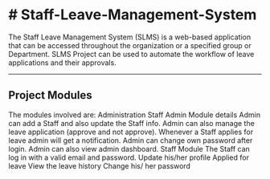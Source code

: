 <h1># Staff-Leave-Management-System</h1>

<p>The Staff Leave Management System (SLMS) is a web-based application that can be accessed throughout the organization or a specified group or Department. SLMS Project can be used to automate the workflow of leave applications and their approvals.</p>

<hr>

<h2>Project Modules</h2>

<p>The modules involved are:                       
Administration
Staff
Admin Module details
Admin can add a Staff and also update the Staff info.
Admin can also manage the leave application (approve and not approve).
Whenever a Staff applies for leave admin will get a notification.
Admin can change own password after login.
Admin can also view admin dashboard.
Staff Module
The Staff can log in with a valid email and password.
Update his/her profile
Applied for leave
View the leave history
Change his/ her password</p>

